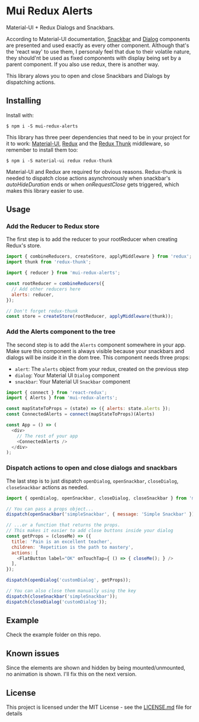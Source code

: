 # Mui Redux Alerts

Material-UI + Redux Dialogs and Snackbars. 

According to Material-UI documentation, [Snackbar](http://www.material-ui.com/#/components/snackbar) and [Dialog](http://www.material-ui.com/#/components/dialog) components are presented and used exactly as every other component. Although that's the 'react way' to use them, I personaly feel that due to their volatile nature, they should'nt be used as fixed components with display being set by a parent component. If you also use redux, there is another way.

This library alows you to open and close Snackbars and Dialogs by dispatching actions.

## Installing

Install with:

```
$ npm i -S mui-redux-alerts
```

This library has three peer dependencies that need to be in your project for it to work: [Material-UI](https://github.com/callemall/material-ui), [Redux](https://github.com/reactjs/redux) and the [Redux Thunk](https://github.com/gaearon/redux-thunk) middleware, so remember to install them too:

```
$ npm i -S material-ui redux redux-thunk
```

Material-UI and Redux are required for obvious reasons. Redux-thunk is needed to dispatch close actions asynchronously when snackbar's _autoHideDuration_ ends or when _onRequestClose_ gets triggered, which makes this library easier to use.

## Usage

### Add the Reducer to Redux store

The first step is to add the reducer to your rootReducer when creating Redux's store.
```JavaScript
import { combineReducers, createStore, applyMiddleware } from 'redux';
import thunk from 'redux-thunk';

import { reducer } from 'mui-redux-alerts';

const rootReducer = combineReducers({
  // Add other reducers here
  alerts: reducer,
});

// Don't forget redux-thunk
const store = createStore(rootReducer, applyMiddleware(thunk));
```

### Add the Alerts component to the tree

The second step is to add the `Alerts` component somewhere in your app. Make sure this component is always visible because your snackbars and dialogs will be inside it in the dom tree. This component needs three props: 
  - `alert`: The `alerts` object from your redux, created on the previous step
  - `dialog`: Your Material UI `Dialog` component
  - `snackbar`: Your Material UI `Snackbar` component

```JavaScript
import { connect } from 'react-redux';
import { Alerts } from 'mui-redux-alerts';

const mapStateToProps = (state) => ({ alerts: state.alerts });
const ConnectedAlerts = connect(mapStateToProps)(Alerts)

const App = () => (
  <div>
    // The rest of your app
    <ConnectedAlerts />
  </div>
);
```

### Dispatch actions to open and close dialogs and snackbars

The last step is to just dispatch `openDialog`, `openSnackbar`, `closeDialog`, `closeSnackbar` actions as needed.

```JavaScript
import { openDialog, openSnackbar, closeDialog, closeSnackbar } from 'mui-redux-alerts';

// You can pass a props object...
dispatch(openSnackbar('simpleSnackbar', { message: 'Simple Snackbar' }));

// ...or a function that returns the props.
// This makes it easier to add close buttons inside your dialog
const getProps = (closeMe) => ({
  title: 'Pain is an excellent teacher',
  children: 'Repetition is the path to mastery',
  actions: [
    <FlatButton label="OK" onTouchTap={ () => { closeMe(); } />
  ],
});

dispatch(openDialog('customDialog', getProps));

// You can also close them manually using the key
dispatch(closeSnackbar('simpleSnackbar'));
dispatch(closeDialog('customDialog'));
```

## Example

Check the example folder on this repo.

## Known issues

Since the elements are shown and hidden by being mounted/unmounted, no animation is shown. I'll fix this on the next version.

## License

This project is licensed under the MIT License - see the [LICENSE.md](LICENSE.md) file for details

